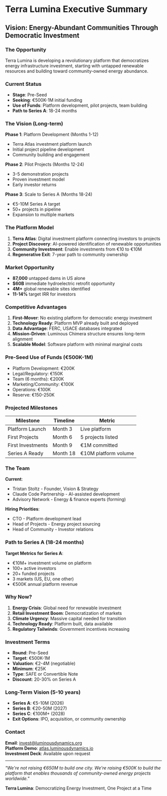 # Terra Lumina Executive Summary
## Vision: Energy-Abundant Communities Through Democratic Investment

### The Opportunity
Terra Lumina is developing a revolutionary platform that democratizes energy infrastructure investment, starting with untapped renewable resources and building toward community-owned energy abundance.

### Current Status
- **Stage**: Pre-Seed
- **Seeking**: €500K-1M initial funding
- **Use of Funds**: Platform development, pilot projects, team building
- **Path to Series A**: 18-24 months

### The Vision (Long-term)
**Phase 1**: Platform Development (Months 1-12)
- Terra Atlas investment platform launch
- Initial project pipeline development
- Community building and engagement

**Phase 2**: Pilot Projects (Months 12-24)
- 3-5 demonstration projects
- Proven investment model
- Early investor returns

**Phase 3**: Scale to Series A (Months 18-24)
- €5-10M Series A target
- 50+ projects in pipeline
- Expansion to multiple markets

### The Platform Model
1. **Terra Atlas**: Digital investment platform connecting investors to projects
2. **Project Discovery**: AI-powered identification of renewable opportunities
3. **Community Investment**: Enable investments from €10 to €10M
4. **Regenerative Exit**: 7-year path to community ownership

### Market Opportunity
- **87,000** untapped dams in US alone
- **$60B** immediate hydroelectric retrofit opportunity
- **4M+** global renewable sites identified
- **11-14%** target IRR for investors

### Competitive Advantages
1. **First-Mover**: No existing platform for democratic energy investment
2. **Technology Ready**: Platform MVP already built and deployed
3. **Data Advantage**: FERC, USACE databases integrated
4. **Mission-Driven**: Luminous Chimera structure ensures long-term alignment
5. **Scalable Model**: Software platform with minimal marginal costs

### Pre-Seed Use of Funds (€500K-1M)
- Platform Development: €200K
- Legal/Regulatory: €150K
- Team (6 months): €200K
- Marketing/Community: €100K
- Operations: €100K
- Reserve: €150-250K

### Projected Milestones
| Milestone | Timeline | Metric |
|-----------|----------|---------|
| Platform Launch | Month 3 | Live platform |
| First Projects | Month 6 | 5 projects listed |
| First Investments | Month 9 | €1M committed |
| Series A Ready | Month 18 | €10M platform volume |

### The Team
**Current**:
- Tristan Stoltz - Founder, Vision & Strategy
- Claude Code Partnership - AI-assisted development
- Advisory Network - Energy & finance experts (forming)

**Hiring Priorities**:
- CTO - Platform development lead
- Head of Projects - Energy project sourcing
- Head of Community - Investor relations

### Path to Series A (18-24 months)
**Target Metrics for Series A**:
- €10M+ investment volume on platform
- 100+ active investors
- 20+ funded projects
- 3 markets (US, EU, one other)
- €500K annual platform revenue

### Why Now?
1. **Energy Crisis**: Global need for renewable investment
2. **Retail Investment Boom**: Democratization of markets
3. **Climate Urgency**: Massive capital needed for transition
4. **Technology Ready**: Platform built, data available
5. **Regulatory Tailwinds**: Government incentives increasing

### Investment Terms
- **Round**: Pre-Seed
- **Target**: €500K-1M
- **Valuation**: €2-4M (negotiable)
- **Minimum**: €25K
- **Type**: SAFE or Convertible Note
- **Discount**: 20-30% on Series A

### Long-Term Vision (5-10 years)
- **Series A**: €5-10M (2026)
- **Series B**: €20-50M (2027)
- **Series C**: €100M+ (2028)
- **Exit Options**: IPO, acquisition, or community ownership

### Contact
**Email**: invest@luminousdynamics.org  
**Platform Demo**: [atlas.luminousdynamics.io](https://atlas.luminousdynamics.io)  
**Investment Deck**: Available upon request

---

*"We're not raising €650M to build one city. We're raising €500K to build the platform that enables thousands of community-owned energy projects worldwide."*

**Terra Lumina**: Democratizing Energy Investment, One Project at a Time